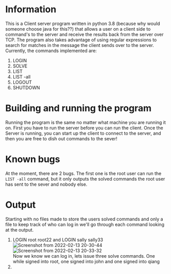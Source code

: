 # Information
This is a Client server program written in python 3.8 (because why would someone choose java for this??) that allows a user on a client side to command's to the server and receive the results back from the server over TCP. The program also takes advantage of using regular expressions to search for matches in the message the client sends over to the server.
Currently, the commands implemented are:
  1. LOGIN
  2. SOLVE
  3. LIST
  4. LIST -all
  5. LOGOUT
  6. SHUTDOWN

# Building and running the program 
Running the program is the same no matter what machine you are running it on. First you have to run the server before you can run the client. Once the Server is running, you can start up the client to connect to the server, and then you are free to dish out commands to the sever!

# Known bugs 
At the moment, there are 2 bugs. The first one is the root user can run the `LIST -all` command, but it only outputs the solved commands the root user has sent to the sever and nobody else.  

# Output
Starting with no files made to store the users solved commands and only a file to keep track of who can log in we'll go through each command looking at the output.
   1. LOGIN root root22 and LOGIN sally sally33                                                                                                                  
   ![Screenshot from 2022-02-13 20-30-44](https://user-images.githubusercontent.com/69600850/153786188-81aa2233-7226-473d-b600-76732e822c8f.png)  <br>
   ![Screenshot from 2022-02-13 20-33-32](https://user-images.githubusercontent.com/69600850/153785942-ed6fda4b-3330-4722-8663-a3d10c093236.png)  <br>
Now we know we can log in, lets issue three solve commands. One while signed into root, one signed into john and one signed into qiang
  2. 


